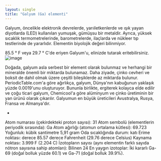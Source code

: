 ```yaml
---
layout: single
title: "Galyum (Ga) elementi"
---
```

Galyum, öncelikle elektronik devrelerde, yarıiletkenlerde ve ışık yayan diyotlarda (LED) kullanılan yumuşak, gümüşsu bir metaldir. Ayrıca, yüksek sıcaklık termometrelerinde, barometrelerde, ilaçlarda ve nükleer tıp testlerinde de yararlıdır. Elementin biyolojik değeri bilinmiyor.

85.5 ° F veya 29.7 ° C'de eriyen Galyum'u, elinizde tutarak eritebilirsiniz.
![image](https://images.fastcompany.net/image/upload/w_1280,f_auto,q_auto,fl_lossy/fc/3046586-poster-p-1-will-sillicon-valley-become-gallium-valley-this-inventor-hopes-so.jpg)

Doğada, galyum asla serbest bir element olarak bulunmaz ve herhangi bir mineralde önemli bir miktarda bulunamaz. Daha ziyade, çinko cevheri ve boksit de dahil olmak üzere çeşitli bileşiklerde az miktarda bulunur. PeriodicTable.com'a göre ağırlıkça, galyum, Dünya'nın kabuğunun yaklaşık yüzde 0.0019'unu oluşturuyor. Bununla birlikte, ergiterek kolayca elde edilir ve çoğu ticari galyum, Chemicool'a göre alüminyum ve çinko üretiminin bir yan ürünü olarak çıkarılır. Galyumun en büyük üreticileri Avustralya, Rusya, Fransa ve Almanya'dır.

-
Atom numarası (çekirdekteki proton sayısı): 31
Atom sembolü (elementlerin periyodik sırasında): Ga
Atom ağırlığı (atomun ortalama kütlesi): 69.723
Yoğunluk: kübik santimetre 5,91 gram
Oda sıcaklığında durum: katı
Erime noktası: derece 85.57 derece Fahrenheit (29.76 derece Celsius)
Kaynama noktası: 3.999 F (2.204 C)
İzotopların sayısı (aynı elementin farklı sayıda nötron sayısına sahip atomları): Bilinen 24
En yaygın izotoplar: İki kararlı Ga-69 (doğal bolluk yüzde 60.1) ve Ga-71 (doğal bolluk 39.9%).
